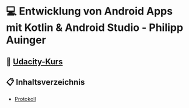 # :computer: Entwicklung von Android Apps mit Kotlin & Android Studio - Philipp Auinger
## :pushpin: [Udacity-Kurs](https://classroom.udacity.com/courses/ud9012)

## :clipboard: Inhaltsverzeichnis
 - [Protokoll](#clipboard-Protokoll)
